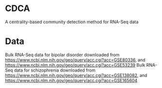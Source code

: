 # CDCA
A centrality-based community detection method for RNA-Seq data
# Data
Bulk RNA-Seq data for bipolar disorder downloaded from https://www.ncbi.nlm.nih.gov/geo/query/acc.cgi?acc=GSE80336, and https://www.ncbi.nlm.nih.gov/geo/query/acc.cgi?acc=GSE53239
Bulk RNA-Seq data for schizophrenia downloaded from https://www.ncbi.nlm.nih.gov/geo/query/acc.cgi?acc=GSE138082, and https://www.ncbi.nlm.nih.gov/geo/query/acc.cgi?acc=GSE165604

